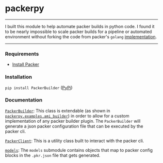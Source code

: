 # packerpy

---

I built this module to help automate packer builds in python code. I found it to be nearly 
impossible to scale packer builds for a pipeline or automated environment without forking 
the code from packer's `golang` [implementation](https://github.com/hashicorp/packer).

---

### Requirements

- [Install Packer](https://developer.hashicorp.com/packer/downloads)

### Installation

`pip install PackerBuilder` ([PyPi](https://pypi.org/project/PackerBuilder/1.0.0/))


### Documentation

[`PackerBuilder`](packerpy/builder.py): This class is extendable (as shown in 
[`packerpy.examples.ami_builder`](./examples/ami_builder.py)) in order to allow for a custom implementation 
of any packer builder plugin. The `PackerBuilder` will generate a json packer configuration file that can 
be executed by the packer cli.

[`PackerClient`](packerpy/client.py): This is a utility class built to interact with the packer cli.

[`models`](packerpy/models.py): The `models` submodule contains objects that map to packer config blocks in the 
`.pkr.json` file that gets generated.

